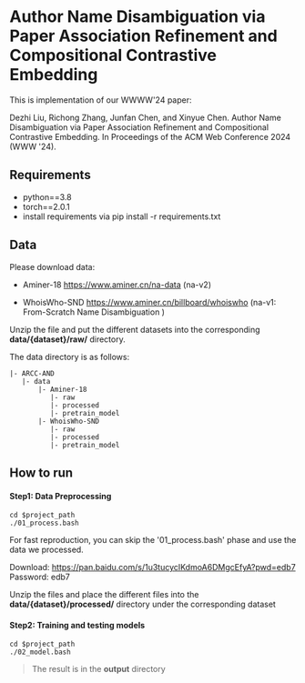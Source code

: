 # Author Name Disambiguation via Paper Association Refinement and Compositional Contrastive Embedding

This is implementation of our WWWW'24 paper:

Dezhi Liu, Richong Zhang, Junfan Chen, and Xinyue Chen. Author Name Disambiguation via Paper Association Refinement and Compositional Contrastive Embedding.  In Proceedings of the ACM Web Conference 2024 (WWW '24).


## Requirements
- python==3.8
- torch==2.0.1
- install requirements via  pip install -r requirements.txt

## Data

Please download data:

- Aminer-18 https://www.aminer.cn/na-data (na-v2)

- WhoisWho-SND https://www.aminer.cn/billboard/whoiswho   (na-v1: From-Scratch Name Disambiguation )

Unzip the file and put the different datasets into the corresponding **data/{dataset}/raw/** directory.

The data directory is as follows:

    |- ARCC-AND
       |- data
           |- Aminer-18
              |- raw
              |- processed
              |- pretrain_model
           |- WhoisWho-SND
              |- raw
              |- processed
              |- pretrain_model
          
## How to run

####  Step1: Data Preprocessing
```
cd $project_path
./01_process.bash
```

For fast reproduction, you can skip the '01_process.bash' phase and use the data we processed.

Download: https://pan.baidu.com/s/1u3tucycIKdmoA6DMgcEfyA?pwd=edb7 Password: edb7

Unzip the files and place the different files into the **data/{dataset}/processed/** directory  under the corresponding dataset




#### Step2: Training and testing models

```
cd $project_path
./02_model.bash
```

> The result is in the **output** directory

<!--
## Citation
If you find our work useful, please consider citing the following paper.
```

```
-->

